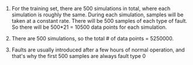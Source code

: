 1.  For the training set, there are 500 simulations in total, where each simulation is roughly the same. During each simulation, samples will be taken at a constant rate. There will be 500 samples of each type of fault. So there will be 500*21 = 10500 data points for each simulation.

2. There are 500 simulations, so the total # of data points = 5250000.
3. Faults are usually introduced after a few hours of normal operation, and that's why the first 500 samples are always fault type 0

